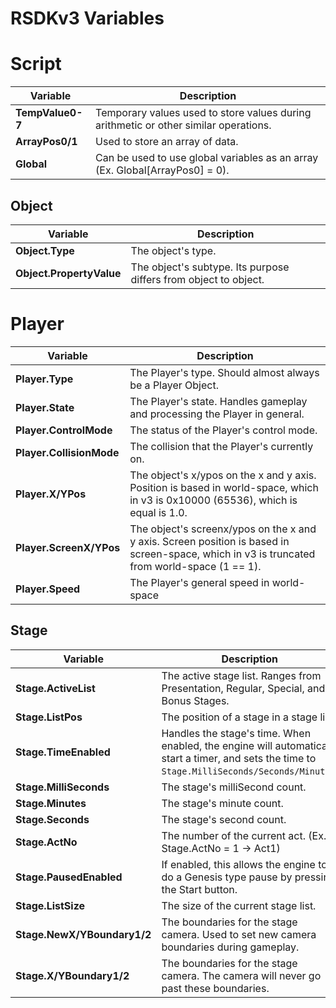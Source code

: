 # RSDKv3 Variables

# Script
| Variable                                           | Description                                                                          |
| -------------------------------------------------- | ------------------------------------------------------------------------------------ |
| **TempValue0-7**                                   | Temporary values used to store values during arithmetic or other similar operations. |
| **ArrayPos0/1**                                    | Used to store an array of data.                                                      |
| **Global**                                         | Can be used to use global variables as an array (Ex. Global[ArrayPos0] = 0).         |

## Object
| Variable                                           | Description                                                                          |
| -------------------------------------------------- | ------------------------------------------------------------------------------------ |
| **Object.Type**                                    | The object's type.                                                                   |
| **Object.PropertyValue**                           | The object's subtype. Its purpose differs from object to object.                     |

# Player
| Variable                                           | Description                                                                                                                                  |
| -------------------------------------------------- | -------------------------------------------------------------------------------------------------------------------------------------------- |
| **Player.Type**                                    | The Player's type. Should almost always be a Player Object.                                                                                  |
| **Player.State**                                   | The Player's state. Handles gameplay and processing the Player in general.                                                                   |
| **Player.ControlMode**                             | The status of the Player's control mode.                                                                                                     |
| **Player.CollisionMode**                           | The collision that the Player's currently on.                                                                                                |
| **Player.X/YPos**                                  | The object's x/ypos on the x and y axis. Position is based in world-space, which in v3 is 0x10000 (65536), which is equal is 1.0.            |
| **Player.ScreenX/YPos**                            | The object's screenx/ypos on the x and y axis. Screen position is based in screen-space, which in v3 is truncated from world-space (1 == 1). |
| **Player.Speed**                                   | The Player's general speed in world-space

## Stage
| Variable                                           | Description                                                                                                                              |
| -------------------------------------------------- | ---------------------------------------------------------------------------------------------------------------------------------------- |
| **Stage.ActiveList**                               | The active stage list. Ranges from Presentation, Regular, Special, and Bonus Stages.                                                     |
| **Stage.ListPos**                                  | The position of a stage in a stage list.                                                                                                 |
| **Stage.TimeEnabled**                              | Handles the stage's time. When enabled, the engine will automatically start a timer, and sets the time to `Stage.MilliSeconds/Seconds/Minutes`. |
| **Stage.MilliSeconds**                             | The stage's milliSecond count.                                                                                                           |
| **Stage.Minutes**                                  | The stage's minute count.                                                                                                                |
| **Stage.Seconds**                                  | The stage's second count.                                                                                                                |
| **Stage.ActNo**                                    | The number of the current act. (Ex. Stage.ActNo = 1 -> Act1)                                                                             |
| **Stage.PausedEnabled**                            | If enabled, this allows the engine to do a Genesis type pause by pressing the Start button.                                              |
| **Stage.ListSize**                                 | The size of the current stage list.                                                                                                      |
| **Stage.NewX/YBoundary1/2**                        | The boundaries for the stage camera. Used to set new camera boundaries during gameplay.                                                  |
| **Stage.X/YBoundary1/2**                           | The boundaries for the stage camera. The camera will never go past these boundaries.                                                     |